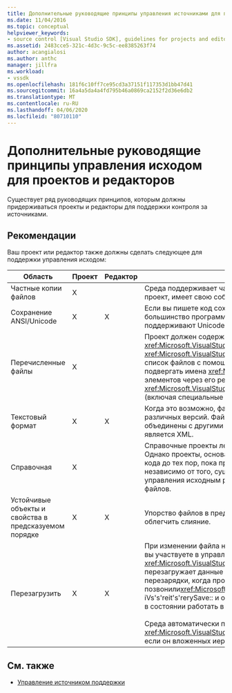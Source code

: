 ```yaml
---
title: Дополнительные руководящие принципы управления источниками для проектов и редакторов (ru) Документы Майкрософт
ms.date: 11/04/2016
ms.topic: conceptual
helpviewer_keywords:
- source control [Visual Studio SDK], guidelines for projects and editors
ms.assetid: 2483cce5-321c-4d3c-9c5c-ee8385263f74
author: acangialosi
ms.author: anthc
manager: jillfra
ms.workload:
- vssdk
ms.openlocfilehash: 181f6c10ff7ce95cd3a37151f117353d1bb47d41
ms.sourcegitcommit: 16a4a5da4a4fd795b46a0869ca2152f2d36e6db2
ms.translationtype: MT
ms.contentlocale: ru-RU
ms.lasthandoff: 04/06/2020
ms.locfileid: "80710110"
---
```

# <a name="additional-source-control-guidelines-for-projects-and-editors"></a>Дополнительные руководящие принципы управления исходом для проектов и редакторов
Существует ряд руководящих принципов, которым должны придерживаться проекты и редакторы для поддержки контроля за источниками.

## <a name="guidelines"></a>Рекомендации
 Ваш проект или редактор также должны сделать следующее для поддержки управления исходом:

|Область|Проект|Редактор|Сведения|
|----------|-------------|------------|-------------|
|Частные копии файлов|X||Среда поддерживает частные копии файлов. То есть, каждый человек, зачисленный в проект, имеет свою собственную частную копию файлов в этом проекте.|
|Сохранение ANSI/Unicode|X|X|Если вы пишете код сохранения, сохраняются файлы в форме ANSI, потому что большинство программ управления исходными кодами в настоящее время не поддерживают Unicode.|
|Перечисленные файлы|X||Проект должен содержать определенный список всех файлов в нем и должен быть в <xref:Microsoft.VisualStudio.Shell.Interop.IVsSccProject2> <xref:Microsoft.VisualStudio.Shell.Interop.IVsHierarchy.GetProperty%2A> состоянии перечислить список файлов с помощью или (VSH_PROPID_First_Child/Next_Sibling). Проект должен также подвергать имена <xref:Microsoft.VisualStudio.Shell.Interop.IVsProject.GetMkDocument%2A> элементов через его реализацию и поиск <xref:Microsoft.VisualStudio.Shell.Interop.IVsProject.IsDocumentInProject%2A> имен поддержки (включая специальные файлы) через его реализацию.|
|Текстовый формат|X|X|Когда это возможно, файлы должны быть в текстовом формате для поддержки слияния различных версий. Файлы, которые не находятся в текстовом формате, не могут быть объединены с другими версиями файла позже. Предпочтительным форматом текста является XML.|
|Справочная|X||Справочные проекты легко поддерживаются в области управления исходным источником. Однако проекты, основанные на каталогах, также поддерживаются контролем исходного кода до тех пор, пока проект может подготовить список своих файлов по требованию, независимо от того, существуют ли эти файлы на диске. При открытии проекта из элемента управления исходным ресурсом файл проекта сначала сбивается перед любым из его файлов.|
|Устойчивые объекты и свойства в предсказуемом порядке|X|X|Упорство файлов в предсказуемом порядке, таких как алфавитный порядок, чтобы облегчить слияние.|
|Перезагрузить|X|X|При изменении файла на диске редактор должен быть в состоянии перезагрузить его. Когда вы участвуете в управлении исходным источником, <xref:Microsoft.VisualStudio.Shell.Interop.IVsPersistDocData2.ReloadDocData%2A> среда перезагружает данные для вас, вызывая вашу реализацию. Самый сложный случай перезарядки, когда проверка происходит, когда вы позвонили<xref:Microsoft.VisualStudio.Shell.Interop.IVsQueryEditQuerySave2.QueryEditFiles%2A> iVs's'reit's'rerySave:: и обрабатываете информацию. Однако код перезагрузки должен быть в состоянии работать в этой ситуации.<br /><br /> Среда автоматически перезагружает файлы проекта. Тем не менее, <xref:Microsoft.VisualStudio.Shell.Interop.IVsPersistHierarchyItem2> проект должен реализовать, если он вложенных иерархий для поддержки перезагрузки вложенных файлов проекта.|

## <a name="see-also"></a>См. также
- [Управление источником поддержки](../../extensibility/internals/supporting-source-control.md)
